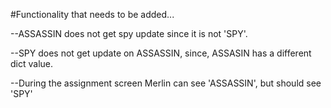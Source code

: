 #Functionality that needs to be added...

--ASSASSIN does not get spy update since it is not 'SPY'. 

--SPY does not get update on ASSASSIN, since, ASSASIN has a different dict value. 

--During the assignment screen Merlin can see 'ASSASSIN', but should see 'SPY'

